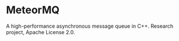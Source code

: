 # MeteorMQ
A high-performance asynchronous message queue in C++. Research project, Apache License 2.0.
